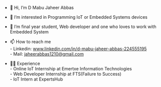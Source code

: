 - 👋 Hi, I’m D Mabu Jaheer Abbas
- 👀 I’m interested in Programming IoT or Embedded Systems devices
- 🌱 I’m final year student, Web developer and one who loves to work with Embedded System
- 📫 How to reach me <br/>
      - Linkedin: www.linkedin.com/in/d-mabu-jaheer-abbas-224555195<br/>
      - Mail: jaheerabbas1210@gmail.com
      
- 👨‍🎓 Experience <br/>
      - Online IoT Internship at Emertxe Information Technologies<br/>
      - Web Developer Internship at FTS(Failure to Success)<br/>
      - IoT Intern at ExpertsHub

<!---
abbas-dm/abbas-dm is a ✨ special ✨ repository because its `README.md` (this file) appears on your GitHub profile.
You can click the Preview link to take a look at your changes.
--->
